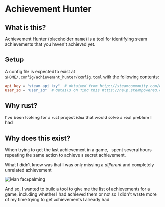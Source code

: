 # Achievement Hunter

## What is this?

Achievement Hunter (placeholder name) is a tool for identifying steam achievements
that you haven't achieved yet.


## Setup

A config file is expected to exist at `$HOME/.config/achievement_hunter/config.toml`
with the following contents:
```toml
api_key = "steam_api_key"  # obtained from https://steamcommunity.com/dev/apikey
user_id = "user_id"  # details on find this https://help.steampowered.com/en/faqs/view/2816-BE67-5B69-0FEC
```

## Why rust?

I've been looking for a rust project idea that would solve a real problem I had


## Why does this exist?

When trying to get the last achievement in a game, I spent several hours repeating
the same action to achieve a secret achievement.

What I didn't know was that I was only missing a _different_ and completely
unrelated achievement

![Man facepalming](https://media0.giphy.com/media/v1.Y2lkPTc5MGI3NjExaHUzZGY0bGE4cmM2ancyOXJydW5jbDB0YzR3ZHA1ejR3aTA2bm9hNCZlcD12MV9pbnRlcm5hbF9naWZfYnlfaWQmY3Q9Zw/9PpY6IZmBmFz96Ru7C/giphy.gif)

And so, I wanted to build a tool to give me the list of achievements for a game,
including whether I had achieved them or not so I didn't waste more of my time
trying to get achievements I already had.

